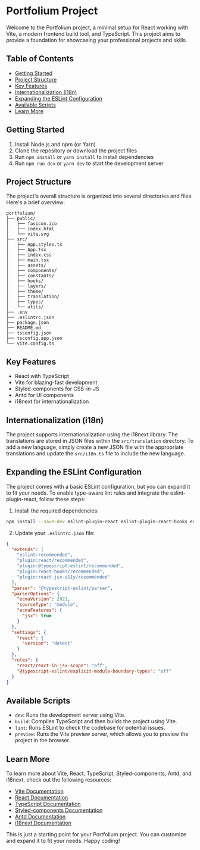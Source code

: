 # Portfolium Project

Welcome to the Portfolium project, a minimal setup for React working with Vite, a modern frontend build tool, and TypeScript. This project aims to provide a foundation for showcasing your professional projects and skills.

## Table of Contents

- [Getting Started](#getting-started)
- [Project Structure](#project-structure)
- [Key Features](#key-features)
- [Internationalization (i18n)](#internationalization-i18n)
- [Expanding the ESLint Configuration](#expanding-the-eslint-configuration)
- [Available Scripts](#available-scripts)
- [Learn More](#learn-more)

## Getting Started

1. Install Node.js and npm (or Yarn)
2. Clone the repository or download the project files
3. Run `npm install` or `yarn install` to install dependencies
4. Run `npm run dev` or `yarn dev` to start the development server

## Project Structure

The project's overall structure is organized into several directories and files. Here's a brief overview:

```
portfolium/
├── public/
│   ├── favicon.ico
│   ├── index.html
│   └── vite.svg
├── src/
│   ├── App.styles.ts
│   ├── App.tsx
│   ├── index.css
│   ├── main.tsx
│   ├── assets/
│   ├── components/
│   ├── constants/
│   ├── hooks/
│   ├── layers/
│   ├── theme/
│   ├── translation/
│   ├── types/
│   └── utils/
├── .env
├── .eslintrc.json
├── package.json
├── README.md
├── tsconfig.json
├── tsconfig.app.json
└── vite.config.ts
```

## Key Features

- React with TypeScript
- Vite for blazing-fast development
- Styled-components for CSS-in-JS
- Antd for UI components
- i18next for internationalization

## Internationalization (i18n)

The project supports internationalization using the i18next library. The translations are stored in JSON files within the `src/translation` directory. To add a new language, simply create a new JSON file with the appropriate translations and update the `src/i18n.ts` file to include the new language.

## Expanding the ESLint Configuration

The project comes with a basic ESLint configuration, but you can expand it to fit your needs. To enable type-aware lint rules and integrate the eslint-plugin-react, follow these steps:

1. Install the required dependencies:

```bash
npm install --save-dev eslint-plugin-react eslint-plugin-react-hooks eslint-plugin-react-jsx-a11y @typescript-eslint/eslint-plugin @typescript-eslint/parser
```

2. Update your `.eslintrc.json` file:

```json
{
  "extends": [
    "eslint:recommended",
    "plugin:react/recommended",
    "plugin:@typescript-eslint/recommended",
    "plugin:react-hooks/recommended",
    "plugin:react-jsx-a11y/recommended"
  ],
  "parser": "@typescript-eslint/parser",
  "parserOptions": {
    "ecmaVersion": 2021,
    "sourceType": "module",
    "ecmaFeatures": {
      "jsx": true
    }
  },
  "settings": {
    "react": {
      "version": "detect"
    }
  },
  "rules": {
    "react/react-in-jsx-scope": "off",
    "@typescript-eslint/explicit-module-boundary-types": "off"
  }
}
```

## Available Scripts

- `dev`: Runs the development server using Vite.
- `build`: Compiles TypeScript and then builds the project using Vite.
- `lint`: Runs ESLint to check the codebase for potential issues.
- `preview`: Runs the Vite preview server, which allows you to preview the project in the browser.

## Learn More

To learn more about Vite, React, TypeScript, Styled-components, Antd, and i18next, check out the following resources:

- [Vite Documentation](https://vitejs.dev/guide/)
- [React Documentation](https://reactjs.org/docs/)
- [TypeScript Documentation](https://www.typescriptlang.org/docs/)
- [Styled-components Documentation](https://styled-components.com/docs)
- [Antd Documentation](https://ant.design/docs/react/introduce)
- [i18next Documentation](https://www.i18next.com/overview/getting-started)

This is just a starting point for your Portfolium project. You can customize and expand it to fit your needs. Happy coding!
